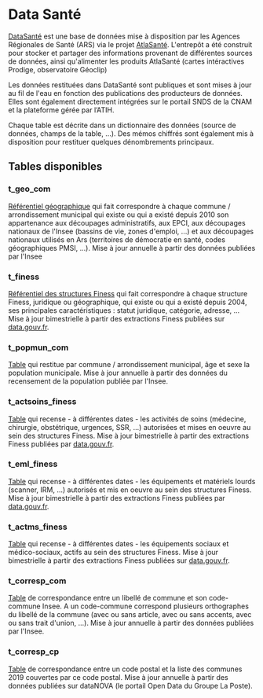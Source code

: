 # Data Santé
<!-- SPDX-License-Identifier: MPL-2.0 -->

[DataSanté](https://www.atlasante.fr/accueil/presentation_du_projet/659_573/datasante) est une base de données mise à disposition par les Agences Régionales de Santé (ARS) via le projet [AtlaSanté](https://www.atlasante.fr/accueil). L'entrepôt a été construit pour stocker et partager des informations provenant de différentes sources de données, ainsi qu'alimenter les produits AtlaSanté (cartes intéractives Prodige, observatoire Géoclip)

Les données restituées dans DataSanté sont publiques et sont mises à jour au fil de l'eau en fonction des publications des producteurs de données. Elles sont également directement intégrées sur le portail SNDS de la CNAM et la plateforme gérée par l’ATIH.

Chaque table est décrite dans un dictionnaire des données (source de données, champs de la table, …). Des mémos chiffrés sont également mis à disposition pour restituer quelques dénombrements principaux.

## Tables disponibles
### t_geo_com
[Référentiel géographique](https://www.data.gouv.fr/fr/datasets/referentiel-geographique-t-geo-com/) qui fait correspondre à  chaque commune / arrondissement municipal qui existe ou qui a existé depuis 2010 son appartenance aux découpages administratifs, aux EPCI, aux découpages nationaux de l'Insee (bassins de vie, zones d'emploi, ...) et aux découpages nationaux utilisés en Ars (territoires de démocratie en santé, codes géographiques PMSI, ...).
Mise à jour annuelle à partir des données publiées par l'Insee

### t_finess
[Référentiel des structures Finess](https://www.data.gouv.fr/fr/datasets/referentiel-finess-t-finess/) qui fait correspondre à chaque structure Finess, juridique ou géographique, qui existe ou qui a existé depuis 2004, ses principales caractéristiques : statut juridique, catégorie, adresse, ...
Mise à jour bimestrielle à partir des extractions Finess publiées sur [data.gouv.fr](https://www.data.gouv.fr/).

### t_popmun_com
[Table](https://www.data.gouv.fr/fr/datasets/population-municipale-t-popmun-com/) qui restitue par commune / arrondissement municipal, âge et sexe la population municipale.
Mise à jour annuelle à partir des données du recensement de la population publiée par l'Insee.

### t_actsoins_finess
[Table](https://www.data.gouv.fr/fr/datasets/actvites-de-soins-autorisees-et-mises-en-oeuvre-au-sein-des-structures-finess-t-actsoins-finess/) qui recense - à différentes dates - les activités de soins (médecine, chirurgie,  obstétrique, urgences, SSR, ...) autorisées et mises en oeuvre au sein des structures Finess.
Mise à jour bimestrielle à partir des extractions Finess publiées par [data.gouv.fr](https://www.data.gouv.fr/).

### t_eml_finess
[Table](https://www.data.gouv.fr/fr/datasets/equipements-et-materiels-lourds-mis-en-oeuvre-au-sein-des-structures-finess-t-eml-finess/) qui recense - à différentes dates - les équipements et matériels lourds (scanner, IRM, ...) autorisés et mis en oeuvre au sein des structures Finess.
Mise à jour bimestrielle à partir des extractions Finess publiées par [data.gouv.fr](https://www.data.gouv.fr/).

### t_actms_finess
[Table](https://www.data.gouv.fr/fr/datasets/equipements-sociaux-et-medico-sociaux-actifs-des-structures-finess-t-actms-finess/) qui recense - à différentes dates - les équipements sociaux et médico-sociaux, actifs au sein des structures Finess.
Mise à jour bimestrielle à partir des extractions Finess publiées sur [data.gouv.fr](https://www.data.gouv.fr/).

### t_corresp_com
[Table](https://www.data.gouv.fr/fr/datasets/correspondance-entre-le-libelle-dune-commune-et-son-code-commune-t-corresp-com/) de correspondance entre un libellé de commune et son code-commune Insee. A un code-commune correspond plusieurs orthographes du libellé de la commune (avec ou sans article, avec ou sans accents, avec ou sans trait d'union, ...).
Mise à jour annuelle à partir des données publiées par l'Insee.

### t_corresp_cp
[Table](https://www.data.gouv.fr/fr/datasets/correspondance-code-postal-communes-2019-t-corresp-cp/) de correspondance entre un code postal et la liste des communes 2019 couvertes par ce code postal. Mise à jour annuelle à partir des données publiées sur dataNOVA (le portail Open Data du Groupe La Poste).

